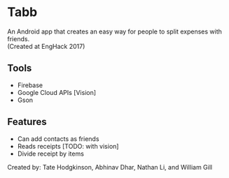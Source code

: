 # Tabb
An Android app that creates an easy way for people to split expenses with friends.  
(Created at EngHack 2017)

## Tools
- Firebase
- Google Cloud APIs [Vision]
- Gson

## Features
- Can add contacts as friends
- Reads receipts [TODO: with vision]
- Divide receipt by items

Created by: Tate Hodgkinson, Abhinav Dhar, Nathan Li, and William Gill
